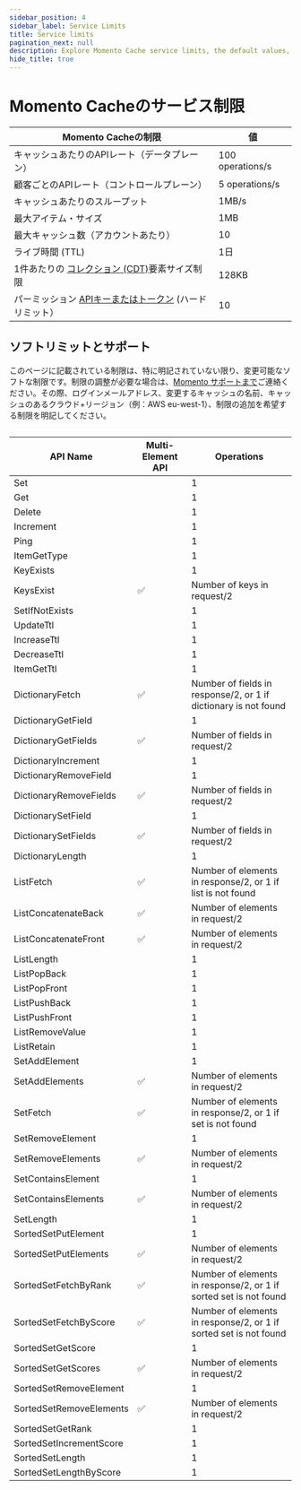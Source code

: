 ```yaml
---
sidebar_position: 4
sidebar_label: Service Limits
title: Service limits
pagination_next: null
description: Explore Momento Cache service limits, the default values, and how to get them changed if you need.
hide_title: true
---
```


# Momento Cacheのサービス制限



| Momento Cacheの制限                                                                                      | 値                |
| ----------------------------------------------------------------------------------------------------- | ---------------- |
| キャッシュあたりのAPIレート（データプレーン）                                                                              | 100 operations/s |
| 顧客ごとのAPIレート（コントロールプレーン）                                                                               | 5 operations/s   |
| キャッシュあたりのスループット                                                                                       | 1MB/s            |
| 最大アイテム・サイズ                                                                                            | 1MB              |
| 最大キャッシュ数（アカウントあたり）                                                                                    | 10               |
| ライブ時間 (TTL)                                                                                           | 1日               |
| 1件あたりの [コレクション (CDT)](https://docs.momentohq.com/develop/datatypes#collection-data-types-cdts)要素サイズ制限 | 128KB            |
| パーミッション [APIキーまたはトークン](./develop/api-reference/auth.md)  (ハードリミット）                                    | 10               |

## ソフトリミットとサポート

このページに記載されている制限は、特に明記されていない限り、変更可能なソフトな制限です。制限の調整が必要な場合は、[Momento サポートまで](mailto:support@momentohq.com)ご連絡ください。その際、ログインメールアドレス、変更するキャッシュの名前、キャッシュのあるクラウド+リージョン（例：AWS eu-west-1）、制限の追加を希望する制限を明記してください。

##







| API Name                | Multi-Element API | Operations                                                        |
| ----------------------- | ----------------- | ----------------------------------------------------------------- |
| Set                     |                   | 1                                                                 |
| Get                     |                   | 1                                                                 |
| Delete                  |                   | 1                                                                 |
| Increment               |                   | 1                                                                 |
| Ping                    |                   | 1                                                                 |
| ItemGetType             |                   | 1                                                                 |
| KeyExists               |                   | 1                                                                 |
| KeysExist               | ✅                 | Number of keys in request/2                                       |
| SetIfNotExists          |                   | 1                                                                 |
| UpdateTtl               |                   | 1                                                                 |
| IncreaseTtl             |                   | 1                                                                 |
| DecreaseTtl             |                   | 1                                                                 |
| ItemGetTtl              |                   | 1                                                                 |
| DictionaryFetch         | ✅                 | Number of fields in response/2, or 1 if dictionary is not found   |
| DictionaryGetField      |                   | 1                                                                 |
| DictionaryGetFields     | ✅                 | Number of fields in request/2                                     |
| DictionaryIncrement     |                   | 1                                                                 |
| DictionaryRemoveField   |                   | 1                                                                 |
| DictionaryRemoveFields  | ✅                 | Number of fields in request/2                                     |
| DictionarySetField      |                   | 1                                                                 |
| DictionarySetFields     | ✅                 | Number of fields in request/2                                     |
| DictionaryLength        |                   | 1                                                                 |
| ListFetch               | ✅                 | Number of elements in response/2, or 1 if list is not found       |
| ListConcatenateBack     | ✅                 | Number of elements in request/2                                   |
| ListConcatenateFront    | ✅                 | Number of elements in request/2                                   |
| ListLength              |                   | 1                                                                 |
| ListPopBack             |                   | 1                                                                 |
| ListPopFront            |                   | 1                                                                 |
| ListPushBack            |                   | 1                                                                 |
| ListPushFront           |                   | 1                                                                 |
| ListRemoveValue         |                   | 1                                                                 |
| ListRetain              |                   | 1                                                                 |
| SetAddElement           |                   | 1                                                                 |
| SetAddElements          | ✅                 | Number of elements in request/2                                   |
| SetFetch                | ✅                 | Number of elements in response/2, or 1 if set is not found        |
| SetRemoveElement        |                   | 1                                                                 |
| SetRemoveElements       | ✅                 | Number of elements in request/2                                   |
| SetContainsElement      |                   | 1                                                                 |
| SetContainsElements     | ✅                 | Number of elements in request/2                                   |
| SetLength               |                   | 1                                                                 |
| SortedSetPutElement     |                   | 1                                                                 |
| SortedSetPutElements    | ✅                 | Number of elements in request/2                                   |
| SortedSetFetchByRank    | ✅                 | Number of elements in response/2, or 1 if sorted set is not found |
| SortedSetFetchByScore   | ✅                 | Number of elements in response/2, or 1 if sorted set is not found |
| SortedSetGetScore       |                   | 1                                                                 |
| SortedSetGetScores      | ✅                 | Number of elements in request/2                                   |
| SortedSetRemoveElement  |                   | 1                                                                 |
| SortedSetRemoveElements | ✅                 | Number of elements in request/2                                   |
| SortedSetGetRank        |                   | 1                                                                 |
| SortedSetIncrementScore |                   | 1                                                                 |
| SortedSetLength         |                   | 1                                                                 |
| SortedSetLengthByScore  |                   | 1                                                                 |
